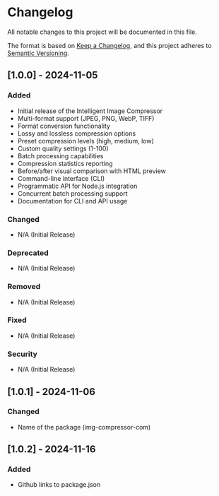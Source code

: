 # Changelog

All notable changes to this project will be documented in this file.

The format is based on [Keep a Changelog](https://keepachangelog.com/en/1.0.0/),
and this project adheres to [Semantic Versioning](https://semver.org/spec/v2.0.0.html).

## [1.0.0] - 2024-11-05

### Added
- Initial release of the Intelligent Image Compressor
- Multi-format support (JPEG, PNG, WebP, TIFF)
- Format conversion functionality
- Lossy and lossless compression options
- Preset compression levels (high, medium, low)
- Custom quality settings (1-100)
- Batch processing capabilities
- Compression statistics reporting
- Before/after visual comparison with HTML preview
- Command-line interface (CLI)
- Programmatic API for Node.js integration
- Concurrent batch processing support
- Documentation for CLI and API usage

### Changed
- N/A (Initial Release)

### Deprecated
- N/A (Initial Release)

### Removed
- N/A (Initial Release)

### Fixed
- N/A (Initial Release)

### Security
- N/A (Initial Release)

## [1.0.1] - 2024-11-06

### Changed
- Name of the package (img-compressor-com)

## [1.0.2] - 2024-11-16

### Added 
- Github links to package.json